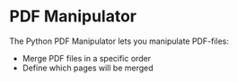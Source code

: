 # PDF Manipulator
The Python PDF Manipulator lets you manipulate PDF-files:
- Merge PDF files in a specific order
- Define which pages will be merged
